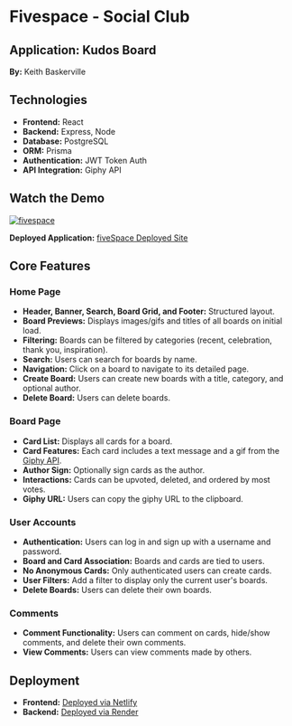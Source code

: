 # Fivespace - Social Club

## Application: Kudos Board
**By:** Keith Baskerville

## Technologies
- **Frontend:** React
- **Backend:** Express, Node
- **Database:** PostgreSQL
- **ORM:** Prisma
- **Authentication:** JWT Token Auth
- **API Integration:** Giphy API

## Watch the Demo

[![fivespace](https://github.com/user-attachments/assets/ab7f9632-de73-476a-b0b3-fec3bdb2e814)](https://github.com/user-attachments/assets/4f2feb99-ada8-4594-89b7-d3d5717eb335)


<!-- [Watch Demo](https://github.com/user-attachments/assets/4f2feb99-ada8-4594-89b7-d3d5717eb335)

![fivespace](https://github.com/user-attachments/assets/ab7f9632-de73-476a-b0b3-fec3bdb2e814) -->

**Deployed Application:** [fiveSpace Deployed Site](https://fivespaces.netlify.app/)

## Core Features

### **Home Page**
- **Header, Banner, Search, Board Grid, and Footer:** Structured layout.
- **Board Previews:** Displays images/gifs and titles of all boards on initial load.
- **Filtering:** Boards can be filtered by categories (recent, celebration, thank you, inspiration).
- **Search:** Users can search for boards by name.
- **Navigation:** Click on a board to navigate to its detailed page.
- **Create Board:** Users can create new boards with a title, category, and optional author.
- **Delete Board:** Users can delete boards.

### **Board Page**
- **Card List:** Displays all cards for a board.
- **Card Features:** Each card includes a text message and a gif from the [Giphy API](https://developers.giphy.com/docs/api/).
- **Author Sign:** Optionally sign cards as the author.
- **Interactions:** Cards can be upvoted, deleted, and ordered by most votes.
- **Giphy URL:** Users can copy the giphy URL to the clipboard.

### **User Accounts**
- **Authentication:** Users can log in and sign up with a username and password.
- **Board and Card Association:** Boards and cards are tied to users.
- **No Anonymous Cards:** Only authenticated users can create cards.
- **User Filters:** Add a filter to display only the current user's boards.
- **Delete Boards:** Users can delete their own boards.

### **Comments**
- **Comment Functionality:** Users can comment on cards, hide/show comments, and delete their own comments.
- **View Comments:** Users can view comments made by others.

## Deployment
- **Frontend:** [Deployed via Netlify](https://fivespaces.netlify.app/)
- **Backend:** [Deployed via Render](https://five-7z6a.onrender.com/api/spaces)








